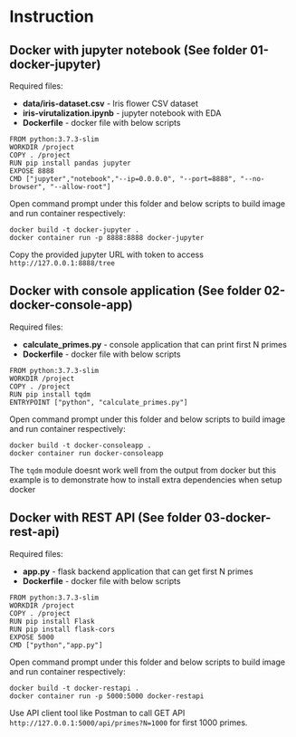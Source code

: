 # Instruction
## Docker with jupyter notebook (See folder 01-docker-jupyter)

Required files:
 - **data/iris-dataset.csv** - Iris flower CSV dataset
 - **iris-virutalization.ipynb** - jupyter notebook with EDA
 - **Dockerfile** - docker file with below scripts

`FROM python:3.7.3-slim`  
`WORKDIR /project`  
`COPY . /project`  
`RUN pip install pandas jupyter`  
`EXPOSE 8888`  
`CMD ["jupyter","notebook","--ip=0.0.0.0", "--port=8888", "--no-browser", "--allow-root"]`

Open command prompt under this folder and below scripts to build image and run container respectively:

`docker build -t docker-jupyter .`  
`docker container run -p 8888:8888 docker-jupyter`

Copy the provided jupyter URL with token to access `http://127.0.0.1:8888/tree`

## Docker with console application (See folder 02-docker-console-app)

Required files:
 - **calculate_primes.py** - console application that can print first N primes
 - **Dockerfile** - docker file with below scripts

`FROM python:3.7.3-slim`  
`WORKDIR /project`  
`COPY . /project`  
`RUN pip install tqdm`  
`ENTRYPOINT ["python", "calculate_primes.py"]`

Open command prompt under this folder and below scripts to build image and run container respectively:

`docker build -t docker-consoleapp .`  
`docker container run docker-consoleapp`

The `tqdm` module doesnt work well from the output from docker but this example is to demonstrate how to install extra dependencies when setup docker

## Docker with REST API (See folder 03-docker-rest-api)

Required files:
 - **app.py** - flask backend application that can get first N primes
 - **Dockerfile** - docker file with below scripts

`FROM python:3.7.3-slim`  
`WORKDIR /project`  
`COPY . /project`  
`RUN pip install Flask`  
`RUN pip install flask-cors`  
`EXPOSE 5000`  
`CMD ["python","app.py"]`

Open command prompt under this folder and below scripts to build image and run container respectively:

`docker build -t docker-restapi .`  
`docker container run -p 5000:5000 docker-restapi`

Use API client tool like Postman to call GET API `http://127.0.0.1:5000/api/primes?N=1000` for first 1000 primes.
